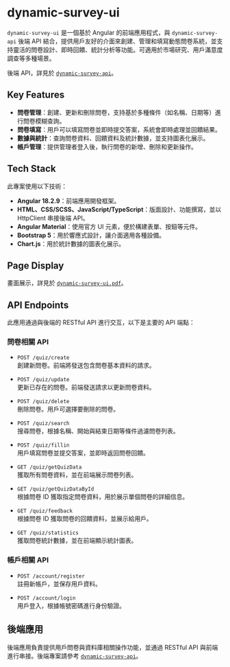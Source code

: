 # dynamic-survey-ui

`dynamic-survey-ui` 是一個基於 Angular 的前端應用程式，與 `dynamic-survey-api` 後端 API 結合，提供用戶友好的介面來創建、管理和填寫動態問卷系統，並支持靈活的問卷設計、即時回饋、統計分析等功能。可適用於市場研究、用戶滿意度調查等多種場景。

後端 API，詳見於 [`dynamic-survey-api`](https://github.com/rikka0823/dynamic-survey-api/tree/main)。

## Key Features

- **問卷管理**：創建、更新和刪除問卷，支持基於多種條件（如名稱、日期等）進行問卷模糊查詢。
- **問卷填寫**：用戶可以填寫問卷並即時提交答案，系統會即時處理並回饋結果。
- **數據與統計**：查詢問卷資料、回饋資料及統計數據，並支持圖表化展示。
- **帳戶管理**：提供管理者登入後，執行問卷的新增、刪除和更新操作。

## Tech Stack

此專案使用以下技術：

- **Angular 18.2.9**：前端應用開發框架。
- **HTML、CSS/SCSS、JavaScript/TypeScript**：版面設計、功能撰寫，並以 HttpClient 串接後端 API。
- **Angular Material**：使用官方 UI 元素，便於構建表單、按鈕等元件。
- **Bootstrap 5**：用於響應式設計，讓介面適用各種設備。
- **Chart.js**：用於統計數據的圖表化展示。

## Page Display

畫面展示，詳見於 [`dynamic-survey-ui.pdf`](https://drive.google.com/file/d/1dzu0TgkuzG69yOUdk_L7OXLHDWJ_Ihp8/view?usp=sharing)。

## API Endpoints

此應用通過與後端的 RESTful API 進行交互，以下是主要的 API 端點：

### 問卷相關 API

- `POST /quiz/create`  
  創建新問卷。前端將發送包含問卷基本資料的請求。

- `POST /quiz/update`  
  更新已存在的問卷。前端發送請求以更新問卷資料。

- `POST /quiz/delete`  
  刪除問卷。用戶可選擇要刪除的問卷。

- `POST /quiz/search`  
  搜尋問卷，根據名稱、開始與結束日期等條件過濾問卷列表。

- `POST /quiz/fillin`  
  用戶填寫問卷並提交答案，並即時返回問卷回饋。

- `GET /quiz/getQuizData`  
  獲取所有問卷資料，並在前端展示問卷列表。

- `GET /quiz/getQuizDataById`  
  根據問卷 ID 獲取指定問卷資料，用於展示單個問卷的詳細信息。

- `GET /quiz/feedback`  
  根據問卷 ID 獲取問卷的回饋資料，並展示給用戶。

- `GET /quiz/statistics`  
  獲取問卷統計數據，並在前端顯示統計圖表。

### 帳戶相關 API

- `POST /account/register`  
  註冊新帳戶，並保存用戶資料。

- `POST /account/login`  
  用戶登入，根據帳號密碼進行身份驗證。

## 後端應用

後端應用負責提供用戶問卷與資料庫相關操作功能，並通過 RESTful API 與前端進行串接。後端專案請參考 [`dynamic-survey-api`](https://github.com/rikka0823/dynamic-survey-api/tree/main)。
